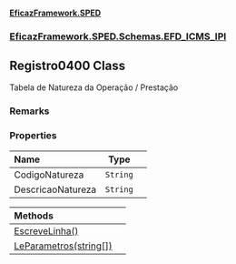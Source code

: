 #### [EficazFramework.SPED](EficazFrameworkSPED.md 'EficazFramework SPED')
### [EficazFramework.SPED.Schemas.EFD_ICMS_IPI](EficazFramework.SPED.Schemas.EFD_ICMS_IPI.md 'EficazFramework.SPED.Schemas.EFD_ICMS_IPI')

## Registro0400 Class

Tabela de Natureza da Operação / Prestação

### Remarks
### Properties

| Name | Type | |
| :--- | :---: | :--- |
| CodigoNatureza | `String` |  |
| DescricaoNatureza | `String` |  |

| Methods | |
| :--- | :--- |
| [EscreveLinha()](EficazFramework.SPED.Schemas.EFD_ICMS_IPI/Registro0400/EscreveLinha().md 'EficazFramework.SPED.Schemas.EFD_ICMS_IPI.Registro0400.EscreveLinha()') | |
| [LeParametros(string[])](EficazFramework.SPED.Schemas.EFD_ICMS_IPI/Registro0400/LeParametros(string[]).md 'EficazFramework.SPED.Schemas.EFD_ICMS_IPI.Registro0400.LeParametros(string[])') | |
